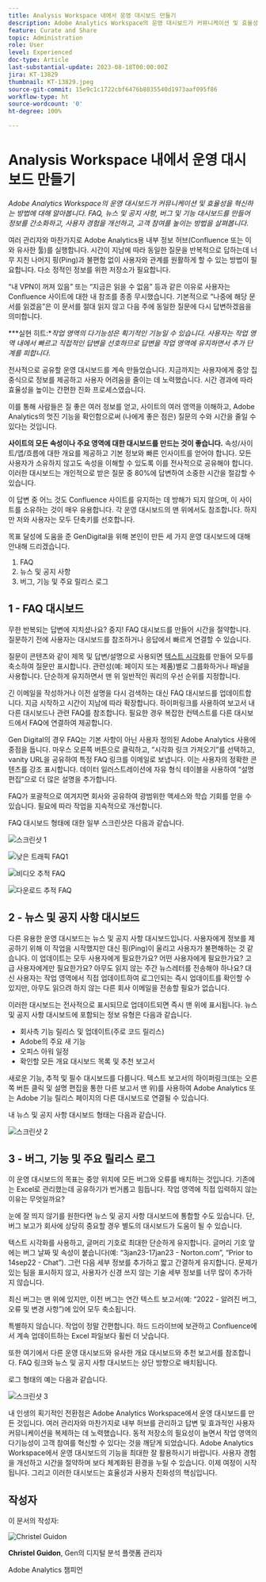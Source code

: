 ```yaml
---
title: Analysis Workspace 내에서 운영 대시보드 만들기
description: Adobe Analytics Workspace의 운영 대시보드가 커뮤니케이션 및 효율성을 혁신하는 방법에 대해 알아봅니다.
feature: Curate and Share
topic: Administration
role: User
level: Experienced
doc-type: Article
last-substantial-update: 2023-08-18T00:00:00Z
jira: KT-13829
thumbnail: KT-13829.jpeg
source-git-commit: 15e9c1c1722cbf6476b8035540d1973aaf095f86
workflow-type: ht
source-wordcount: '0'
ht-degree: 100%

---
```



# Analysis Workspace 내에서 운영 대시보드 만들기

_Adobe Analytics Workspace의 운영 대시보드가 커뮤니케이션 및 효율성을 혁신하는 방법에 대해 알아봅니다. FAQ, 뉴스 및 공지 사항, 버그 및 기능 대시보드를 만들어 정보를 간소화하고, 사용자 경험을 개선하고, 고객 참여를 높이는 방법을 살펴봅니다._


여러 관리자와 마찬가지로 Adobe Analytics용 내부 정보 허브(Confluence 또는 이와 유사한 툴)를 실행합니다. 시간이 지남에 따라 동일한 질문을 반복적으로 답하는데 너무 지친 나머지 핑(Ping)과 불편함 없이 사용자와 관계를 원활하게 할 수 있는 방법이 필요합니다. 다소 정적인 정보를 위한 저장소가 필요합니다.

“내 VPN이 꺼져 있음” 또는 “지금은 읽을 수 없음” 등과 같은 이유로 사용자는 Confluence 사이트에 대한 내 참조를 종종 무시했습니다. 기본적으로 “나중에 해당 문서를 읽겠음”은 이 문서를 절대 읽지 않고 다음 주에 동일한 질문에 다시 답변하겠음을 의미합니다.

***실현 히트:**작업 영역의 다기능성은 획기적인 기능일 수 있습니다. 사용자는 작업 영역 내에서 빠르고 직접적인 답변을 선호하므로 답변을 작업 영역에 유지하면서 추가 단계를 피합니다.*

전사적으로 공유할 운영 대시보드를 계속 만들었습니다. 지금까지는 사용자에게 중앙 집중식으로 정보를 제공하고 사용자 어려움을 줄이는 데 노력했습니다. 시간 경과에 따라 효율성을 높이는 간편한 진화 프로세스였습니다.

이를 통해 사람들은 질 좋은 여러 정보를 얻고, 사이트의 여러 영역을 이해하고, Adobe Analytics의 멋진 기능을 확인함으로써 (나에게 좋은 점은) 질문의 수와 시간을 줄일 수 있다는 것입니다.

**사이트의 모든 속성이나 주요 영역에 대한 대시보드를 만드는 것이 좋습니다.** 속성/사이트/앱/흐름에 대한 개요를 제공하고 기본 정보와 빠른 인사이트를 얻어야 합니다. 모든 사용자가 소유하지 않고도 속성을 이해할 수 있도록 이를 전사적으로 공유해야 합니다. 이러한 대시보드는 개인적으로 받은 질문 중 80%에 답변하여 소중한 시간을 절감할 수 있습니다.

이 답변 중 어느 것도 Confluence 사이트를 유지하는 데 방해가 되지 않으며, 이 사이트를 소유하는 것이 매우 유용합니다. 각 운영 대시보드의 맨 위에서도 참조합니다. 하지만 저와 사용자는 모두 단축키를 선호합니다.

목표 달성에 도움을 준 GenDigital을 위해 본인이 만든 세 가지 운영 대시보드에 대해 안내해 드리겠습니다.

1. FAQ
1. 뉴스 및 공지 사항
1. 버그, 기능 및 주요 릴리스 로그


## 1 - FAQ 대시보드

무한 반복되는 답변에 지치셨나요? 중지! FAQ 대시보드를 만들어 시간을 절약합니다. 질문하기 전에 사용자는 대시보드를 참조하거나 응답에서 빠르게 연결할 수 있습니다.

질문이 콘텐츠와 같이 제목 및 답변/설명으로 사용되면 [텍스트 시각화](https://experienceleague.adobe.com/docs/analytics/analyze/analysis-workspace/visualizations/text.html)를 만들어 모두를 축소하여 질문만 표시합니다. 관련성(예: 페이지 또는 제품)별로 그룹화하거나 패널을 사용합니다. 단순하게 유지하면서 맨 위 일반적인 쿼리의 우선 순위를 지정합니다.

긴 이메일을 작성하거나 이전 설명을 다시 검색하는 대신 FAQ 대시보드를 업데이트합니다. 지금 시작하고 시간이 지남에 따라 확장합니다. 하이퍼링크를 사용하여 보고서 내 다른 대시보드나 관련 FAQ를 참조합니다. 필요한 경우 복잡한 컨텍스트를 다른 대시보드에서 FAQ에 연결하여 제공합니다.

Gen Digital의 경우 FAQ는 기본 사항이 아닌 사용자 정의된 Adobe Analytics 사용에 중점을 둡니다. 마우스 오른쪽 버튼으로 클릭하고, “시각화 링크 가져오기”를 선택하고, vanity URL을 공유하여 특정 FAQ 링크를 이메일로 보냅니다. 이는 사용자의 정확한 콘텐츠를 강조 표시합니다. 데이터 일러스트레이션에 자유 형식 테이블을 사용하여 “설명 편집”으로 더 많은 설명을 추가합니다.

FAQ가 포괄적으로 여겨지면 회사와 공유하여 광범위한 액세스와 학습 기회를 얻을 수 있습니다. 필요에 따라 작업을 지속적으로 개선합니다.

FAQ 대시보드 형태에 대한 일부 스크린샷은 다음과 같습니다.

![스크린샷 1](assets/screenshot-1_v2.png)

![낮은 트래픽 FAQ1](assets/low-traffic-faq.png)

![비디오 추적 FAQ](assets/track-video-faq.png)

![다운로드 추적 FAQ](assets/track-downloads-faq.png)

## 2 - 뉴스 및 공지 사항 대시보드

다른 유용한 운영 대시보드는 뉴스 및 공지 사항 대시보드입니다. 사용자에게 정보를 제공하기 위해 이 작업을 시작했지만 대신 핑(Ping)이 울리고 사용자가 불편해하는 것 같습니다. 이 업데이트는 모두 사용자에게 필요한가요? 어떤 사용자에게 필요한가요? 고급 사용자에게만 필요한가요? 아무도 읽지 않는 주간 뉴스레터를 전송해야 하나요? 대신 사용자는 작업 영역에서 직접 업데이트하여 로그인되는 즉시 업데이트를 확인할 수 있지만, 아무도 읽으려 하지 않는 다른 회사 이메일을 전송할 필요가 없습니다.

이러한 대시보드는 전사적으로 표시되므로 업데이트되면 즉시 맨 위에 표시됩니다. 뉴스 및 공지 사항 대시보드에 포함되는 정보 유형은 다음과 같습니다.

- 회사측 기능 릴리스 및 업데이트(주로 코드 릴리스)
- Adobe의 주요 새 기능
- 오피스 아워 일정
- 확인할 모든 개요 대시보드 목록 및 추천 보고서

새로운 기능, 추적 및 필수 대시보드를 다룹니다. 텍스트 보고서의 하이퍼링크(또는 오른쪽 버튼 클릭 및 설명 편집을 통한 다른 보고서 맨 위)를 사용하여 Adobe Analytics 또는 Adobe 기능 릴리스 페이지의 다른 대시보드로 연결될 수 있습니다.

내 뉴스 및 공지 사항 대시보드 형태는 다음과 같습니다.

![스크린샷 2](assets/screenshot-2.png)

## 3 - 버그, 기능 및 주요 릴리스 로그

이 운영 대시보드의 목표는 중앙 위치에 모든 버그와 오류를 배치하는 것입니다. 기존에는 Excel로 관리했는데 공유하기가 번거롭고 힘듭니다. 작업 영역에 직접 입력하지 않는 이유는 무엇일까요?

눈에 잘 띄지 않기를 원한다면 뉴스 및 공지 사항 대시보드에 통합할 수도 있습니다. 단, 버그 보고가 회사에 상당히 중요할 경우 별도의 대시보드가 도움이 될 수 있습니다.

텍스트 시각화를 사용하고, 글머리 기호로 최대한 단순하게 유지합니다. 글머리 기호 앞에는 버그 날짜 및 속성이 붙습니다(예: “3jan23-17jan23 - Norton.com”, “Prior to 14sep22 - Chat”). 그런 다음 세부 정보를 추가하고 짧고 간결하게 유지합니다. 문제가 있는 팀을 표시하지 않고, 사용자가 신경 쓰지 않는 기술 세부 정보를 너무 많이 추가하지 않습니다.

최신 버그는 맨 위에 있지만, 이전 버그는 연간 텍스트 보고서(예: “2022 - 알려진 버그, 오류 및 변경 사항”)에 있어 모두 축소됩니다.

특별하지 않습니다. 작업이 정말 간편합니다. 하드 드라이브에 보관하고 Confluence에서 계속 업데이트하는 Excel 파일보다 휠씬 더 낫습니다.

또한 여기에서 다른 운영 대시보드와 유사한 개요 대시보드와 추천 보고서를 참조합니다. FAQ 링크와 뉴스 및 공지 사항 대시보드는 상단 방향으로 배치됩니다.

로그 형태의 예는 다음과 같습니다.

![스크린샷 3](assets/screenshot-3.png)

내 인생의 획기적인 전환점은 Adobe Analytics Workspace에서 운영 대시보드를 만든 것입니다. 여러 관리자와 마찬가지로 내부 허브를 관리하고 답변 및 효과적인 사용자 커뮤니케이션을 복제하는 데 노력했습니다. 동적 저장소의 필요성이 늘면서 작업 영역의 다기능성이 고객 참여를 혁신할 수 있다는 것을 깨닫게 되었습니다. Adobe Analytics Workspace에서 운영 대시보드의 기능을 최대한 잘 활용하시기 바랍니다. 사용자 경험을 개선하고 시간을 절약하며 보다 체계화된 환경을 누릴 수 있습니다. 이제 여정이 시작됩니다. 그리고 이러한 대시보드는 효율성과 사용자 친화성의 핵심입니다.

## 작성자

이 문서의 작성자:

![Christel Guidon](assets/Christel-Headshot-150.png)

**Christel Guidon**, Gen의 디지털 분석 플랫폼 관리자

Adobe Analytics 챔피언